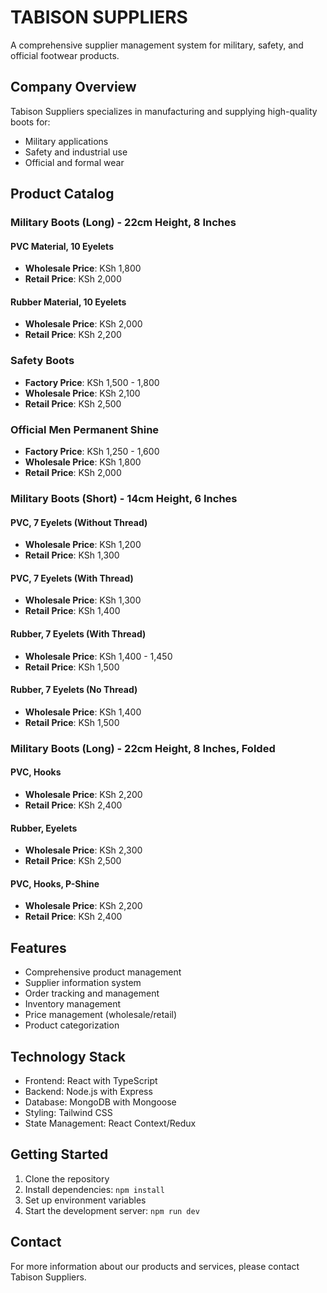 # TABISON SUPPLIERS

A comprehensive supplier management system for military, safety, and official footwear products.

## Company Overview

Tabison Suppliers specializes in manufacturing and supplying high-quality boots for:
- Military applications
- Safety and industrial use
- Official and formal wear

## Product Catalog

### Military Boots (Long) - 22cm Height, 8 Inches

#### PVC Material, 10 Eyelets
- **Wholesale Price**: KSh 1,800
- **Retail Price**: KSh 2,000

#### Rubber Material, 10 Eyelets
- **Wholesale Price**: KSh 2,000
- **Retail Price**: KSh 2,200

### Safety Boots
- **Factory Price**: KSh 1,500 - 1,800
- **Wholesale Price**: KSh 2,100
- **Retail Price**: KSh 2,500

### Official Men Permanent Shine
- **Factory Price**: KSh 1,250 - 1,600
- **Wholesale Price**: KSh 1,800
- **Retail Price**: KSh 2,000

### Military Boots (Short) - 14cm Height, 6 Inches

#### PVC, 7 Eyelets (Without Thread)
- **Wholesale Price**: KSh 1,200
- **Retail Price**: KSh 1,300

#### PVC, 7 Eyelets (With Thread)
- **Wholesale Price**: KSh 1,300
- **Retail Price**: KSh 1,400

#### Rubber, 7 Eyelets (With Thread)
- **Wholesale Price**: KSh 1,400 - 1,450
- **Retail Price**: KSh 1,500

#### Rubber, 7 Eyelets (No Thread)
- **Wholesale Price**: KSh 1,400
- **Retail Price**: KSh 1,500

### Military Boots (Long) - 22cm Height, 8 Inches, Folded

#### PVC, Hooks
- **Wholesale Price**: KSh 2,200
- **Retail Price**: KSh 2,400

#### Rubber, Eyelets
- **Wholesale Price**: KSh 2,300
- **Retail Price**: KSh 2,500

#### PVC, Hooks, P-Shine
- **Wholesale Price**: KSh 2,200
- **Retail Price**: KSh 2,400

## Features

- Comprehensive product management
- Supplier information system
- Order tracking and management
- Inventory management
- Price management (wholesale/retail)
- Product categorization

## Technology Stack

- Frontend: React with TypeScript
- Backend: Node.js with Express
- Database: MongoDB with Mongoose
- Styling: Tailwind CSS
- State Management: React Context/Redux

## Getting Started

1. Clone the repository
2. Install dependencies: `npm install`
3. Set up environment variables
4. Start the development server: `npm run dev`

## Contact

For more information about our products and services, please contact Tabison Suppliers.